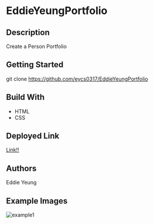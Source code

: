 # EddieYeungPortfolio

## Description

Create a Person Portfolio

## Getting Started

git clone https://github.com/eycs0317/EddieYeungPortfolio

## Build With
  * HTML
  * CSS

## Deployed Link

[Link!!](https:)

## Authors
Eddie Yeung

## Example Images
![example1](./images/example1)

